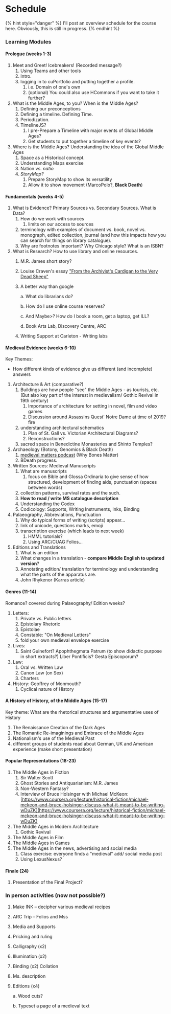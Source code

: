 # Schedule

{% hint style="danger" %}
I'll post an overview schedule for the course here. Obviously, this is still in progress. 
{% endhint %}

### Learning Modules

#### Prologue \(weeks 1-3\)

1. Meet and Greet! Icebreakers! \(Recorded message?\)
   1. Using Teams and other tools
   2. Intro. 
   3. logging in to cuPortfolio and putting together a profile. 
      1. i.e. Domain of one's own
      2. \(optional\) You could also use HCommons if you want to take it further?
2. What is the Middle Ages, to you? When is the Middle Ages?
   1. Defining our preconceptions
   2. Defining a timeline. Defining Time. 
   3. Periodization.
   4. TimelineJS?
      1. I pre-Prepare a Timeline with major events of Global Middle Ages?
      2. Get students to put together a timeline of key events?
3. Where is the Middle Ages? Understanding the idea of the Global Middle Ages
   1. Space as a Historical concept. 
   2. Understanding Maps exercise
   3. Nation vs. _natio_
   4. _StoryMap?_
      1. Prepare StoryMap to show its versatility
      2. Allow it to show movement \(MarcoPolo?, **Black Death**\)

#### Fundamentals \(weeks 4-5\)

1. What is Evidence? Primary Sources vs. Secondary Sources. What is Data?
   1. How do we work with sources
      1. limits on our access to sources
   2. terminology with examples of document vs. book, novel vs. monograph, edited collection, journal \(and how this impacts how you can search for things on library catalogue\). 
   3. Why are footnotes important? Why Chicago style? What is an ISBN?
2. What is Research? How to use library and online resources. 
   1. M.R. James short story?
   2. Louise Craven's essay ["From the Archivist's Cardigan to the Very Dead Sheep"](http://books.google.com/books?id=d_UMW8oj1w8C&pg=PA7&lpg=PA7&dq=%22From+the+Archivist%27s+Cardigan+to+the+Very+Dead+Sheep:+What+Are+Archives?+What+Are+Archivists?+What+Do+They+Do?%22&source=bl&ots=NeHxCAgDsc&sig=Tj8XbDpLB6hHb2wFv3gZDO4eg-A&hl=en&sa=X&ei=7KhdUraHKY7K9gSV04HgCw&ved=0CDYQ6AEwAQ#v=onepage&q=%22From%20the%20Archivist%27s%20Cardigan%20to%20the%20Very%20Dead%20Sheep%3A%20What%20Are%20Archives%3F%20What%20Are%20Archivists%3F%20What%20Do%20They%20Do%3F%22&f=false)
   3. A better way than google

      a.    What do librarians do?

      b.    How do I use online course reserves?

      c.    And Maybe&gt;? How do I book a room, get a laptop, get ILL?

      d.    Book Arts Lab, Discovery Centre, ARC

   4. Writing Support at Carleton - Writing labs

#### Medieval Evidence \(weeks 6-10\)

Key Themes: 

* How different kinds of evidence give us different \(and incomplete\) answers

1. Architecture & Art \(comparative?\)
   1. Buildings are how people "see" the Middle Ages - as tourists, etc. \(But also key part of the interest in medievalism/ Gothic Revival in 19th century\)
      1. Importance of architecture for setting in novel, film and video games
      2. Discussion around Assassins Quest' Notre Dame at time of 2019? fire
   2. understanding architectural schematics
      1. Plan of St. Gall vs. Victorian Architectural Diagrams?
      2. Reconstructions?
   3. sacred space in Benedictine Monasteries and Shinto Temples?
2. Archaeology \(Botony, Genomics & Black Death\)
   1. [medieval matters podcast](https://podcasts.apple.com/us/podcast/medieval-matters-why-bones-matter/id385643787?i=1000313392374) \(Why Bones Matter\)
   2. BDeath progress. 
3. Written Sources: Medieval Manuscripts
   1. What are manuscripts 
      1. focus on Bible and Glossa Ordinaria to give sense of how structured, development of finding aids, punctuation \(spaces between words\)
   2. collection patterns, survival rates and the such.
   3. **How to read / write MS catalogue description**
   4. Understanding the Codex
   5. Codicology: Supports, Writing Instruments, Inks, Binding
4. Palaeography, Abbreviations, Punctuation
   1. Why do typical forms of writing \(scripts\) appear...
   2. link of unicode, questions marks, emoji
   3. transcription exercise \(which leads to next week\)
      1. HMML tutorials?
      2. Using ARC/CUAG Folios...
5. Editions and Translations
   1. What is an edition
   2. What changes in a translation - **compare Middle English to updated version**? 
   3. Annotating edition/ translation for terminology and understanding what the parts of the apparatus are. 
   4. John Rhykenor \(Karras article\)

#### Genres \(11-14\)

Romance? covered during Palaeography/ Edition weeks?

1. Letters: 
   1. Private vs. Public letters
   2. Epistolary Rhetoric
   3. Epistolae
   4. Constable: "On Medieval Letters"
   5. fold your own medieval envelope exercise
2. Lives: 
   1. Saint Guinefort? Apophthegmata Patrum \(to show didactic purpose in short extracts?\) Liber Pontificis? Gesta Episcoporum?
3. Law: 
   1. Oral vs. Written Law
   2. Canon Law \(on Sex\)
   3. Charters
4. History: Geoffrey of Monmouth?
   1. Cyclical nature of History

#### A History of History, of the Middle Ages \(15-17\)

Key theme: What are the rhetorical structures and argumentative uses of History

1. The Renaissance Creation of the Dark Ages 
2. The Romantic Re-imaginings and Embrace of the Middle Ages
3.  Nationalism's use of the Medieval Past
   1. different groups of students read about German, UK and American experience \(make short presentation\)

#### Popular Representations \(18-23\)

1. The Middle Ages in Fiction
   1. Sir Walter Scott
   2. Ghost Stories and Antiquarianism: M.R. James
   3. Non-Western Fantasy? 
   4. Interview of Bruce Holsinger with Michael McKeon: [https://www.coursera.org/lecture/historical-fiction/michael-mckeon-and-bruce-holsinger-discuss-what-it-meant-to-be-writing-wDuZK](https://www.coursera.org/lecture/historical-fiction/michael-mckeon-and-bruce-holsinger-discuss-what-it-meant-to-be-writing-wDuZK)
2. The Middle Ages in Modern Architecture
   1. Gothic Revival
3. The Middle Ages in Film
4. The MIddle Ages in Games
5. The Middle Ages in the news, advertising and social media
   1. Class exercise: everyone finds a "medieval" add/ social media post
   2. Using LexusNexus?

#### Finale \(24\)

1. Presentation of the Final Project?

### In person activities \(now not possible?\)

1. Make INK – decipher various medieval recipes
2. ARC Trip – Folios and Mss
3. Media and Supports 
4. Pricking and ruling
5. Calligraphy \(x2\)
6. Illumination \(x2\)
7. Binding \(x2\) Collation
8. Ms. description
9. Editions \(x4\)

   a.    Wood cuts?

   b.    Typeset a page of a medieval text

